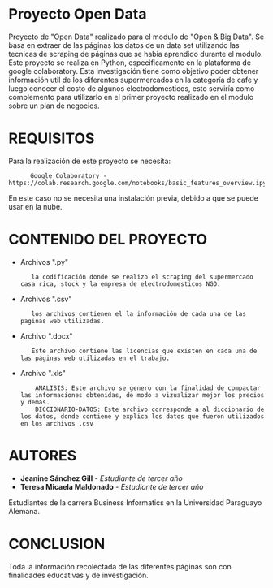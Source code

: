 # Proyecto Open Data
Proyecto de "Open Data" realizado para el modulo de "Open & Big Data". Se basa en extraer de las páginas los datos de un data set utilizando las tecnicas de scraping de páginas que se habia aprendido durante el modulo. Este proyecto se realiza en Python, especificamente en la plataforma de google colaboratory. Esta investigación tiene como objetivo poder obtener información util de los diferentes supermercados en la categoría de cafe y luego conocer el costo de algunos electrodomesticos, esto serviría como complemento para utilizarlo en el primer proyecto realizado en el modulo sobre un plan de negocios.

# REQUISITOS
Para la realización de este proyecto se necesita:
              
          Google Colaboratory - https://colab.research.google.com/notebooks/basic_features_overview.ipynb

En este caso no se necesita una instalación previa, debido a que se puede usar en la nube. 


# CONTENIDO DEL PROYECTO
* Archivos ".py"
         
         la codificación donde se realizo el scraping del supermercado casa rica, stock y la empresa de electrodomesticos NGO.

* Archivos ".csv" 
 
         los archivos contienen el la información de cada una de las paginas web utilizadas.

* Archivo ".docx"
 
         Este archivo contiene las licencias que existen en cada una de las páginas web utilizadas en el trabajo. 

* Archivo ".xls"
          
          ANALISIS: Este archivo se genero con la finalidad de compactar las informaciones obtenidas, de modo a vizualizar mejor los precios y demás.
          DICCIONARIO-DATOS: Este archivo corresponde a al diccionario de los datos, donde contiene y explica los datos que fueron utilizados en los archivos .csv 
    
# AUTORES
* **Jeanine Sánchez Gill** - *Estudiante de tercer año* 
* **Teresa Micaela Maldonado** - *Estudiante de tercer año* 

Estudiantes de la carrera Business Informatics en la Universidad Paraguayo Alemana.

# CONCLUSION
Toda la información recolectada de las diferentes páginas son con finalidades educativas y de investigación.

